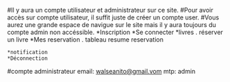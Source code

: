 #Il y aura un compte utilisateur et administrateur sur ce site.
#Pour avoir accès sur compte utilisateur, il suffit juste de créer un compte user.
#Vous aurez une grande espace de navigue sur le site mais il y aura toujours du compte admin non accéssible.
    *Inscription
    *Se connecter
    *livres
        . réserver un livre
    *Mes reservation
      . tableau resume reservation 
      
    *notification
    *Déconnection
#compte administrateur 
email: walseanito@gmail.vom
mtp: admin
